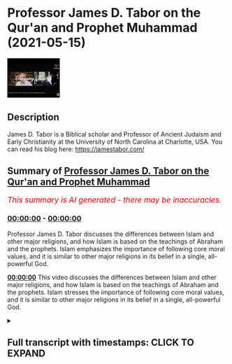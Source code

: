 # Professor James D. Tabor on the Qur'an and Prophet Muhammad (2021-05-15)

![alt Professor James D. Tabor on the Qur'an and Prophet Muhammad](Atz9V7iH91g.jpg "Professor James D. Tabor on the Qur'an and Prophet Muhammad")

## Description

James D. Tabor is a Biblical scholar and Professor of Ancient Judaism and Early Christianity at the University of North Carolina at Charlotte, USA. You can read his blog here: https://jamestabor.com/

## Summary of [Professor James D. Tabor on the Qur'an and Prophet Muhammad](https://www.youtube.com/watch?v=Atz9V7iH91g)


*<span style="color:red; font-size:125%">This summary is AI generated - there may be inaccuracies</span>. [](/)*

### [00:00:00](https://www.youtube.com/watch?v=Atz9V7iH91g&t=0) - [00:00:00](https://www.youtube.com/watch?v=Atz9V7iH91g&t=0)

Professor James D. Tabor discusses the differences between Islam and other major religions, and how Islam is based on the teachings of Abraham and the prophets. Islam emphasizes the importance of following core moral values, and it is similar to other major religions in its belief in a single, all-powerful God.

**[00:00:00](https://www.youtube.com/watch?v=Atz9V7iH91g&t=0)** This video discusses the differences between Islam and other major religions, and how Islam is based on the teachings of Abraham and the prophets. Islam stresses the importance of following core moral values, and it is similar to other major religions in its belief in a single, all-powerful God.

<details><summary><h2>Full transcript with timestamps: CLICK TO EXPAND</h2></summary>

[0:00:02](https://youtu.be/Atz9V7iH91g?t=2) muhammad  
[0:00:04](https://youtu.be/Atz9V7iH91g?t=4) seems to me to represent even with the  
[0:00:09](https://youtu.be/Atz9V7iH91g?t=9) traditions of the five times  
[0:00:13](https://youtu.be/Atz9V7iH91g?t=13) the prayer and all the things you've got  
[0:00:15](https://youtu.be/Atz9V7iH91g?t=15) to quote do as a muslim that are  
[0:00:16](https://youtu.be/Atz9V7iH91g?t=16) different from jews different from  
[0:00:18](https://youtu.be/Atz9V7iH91g?t=18) christians  
[0:00:19](https://youtu.be/Atz9V7iH91g?t=19) but in its essence it seems to represent  
[0:00:22](https://youtu.be/Atz9V7iH91g?t=22) an abrahamic  
[0:00:22](https://youtu.be/Atz9V7iH91g?t=22) faith that has some degree of purity  
[0:00:27](https://youtu.be/Atz9V7iH91g?t=27) that other forms and expressions of  
[0:00:31](https://youtu.be/Atz9V7iH91g?t=31) judaism and christianity lack and that  
[0:00:34](https://youtu.be/Atz9V7iH91g?t=34) is for example judaism in many many  
[0:00:38](https://youtu.be/Atz9V7iH91g?t=38) ways i don't know how you do a  
[0:00:41](https://youtu.be/Atz9V7iH91g?t=41) percentage on it  
[0:00:42](https://youtu.be/Atz9V7iH91g?t=42) but has adopted a kind of kabbalistic  
[0:00:46](https://youtu.be/Atz9V7iH91g?t=46) mysticism that is really closer to  
[0:00:48](https://youtu.be/Atz9V7iH91g?t=48) gnosticism  
[0:00:50](https://youtu.be/Atz9V7iH91g?t=50) than you know a simple hebrew bible kind  
[0:00:55](https://youtu.be/Atz9V7iH91g?t=55) of reading of the ancient israelite  
[0:00:57](https://youtu.be/Atz9V7iH91g?t=57) faith  
[0:00:58](https://youtu.be/Atz9V7iH91g?t=58) it has you know spears within spears and  
[0:01:02](https://youtu.be/Atz9V7iH91g?t=62) reincarnation and mortal soul and  
[0:01:05](https://youtu.be/Atz9V7iH91g?t=65) the kabbalistic tree of being and so  
[0:01:08](https://youtu.be/Atz9V7iH91g?t=68) forth  
[0:01:09](https://youtu.be/Atz9V7iH91g?t=69) so that's that's very different from  
[0:01:13](https://youtu.be/Atz9V7iH91g?t=73) the moses mohammed he does  
[0:01:16](https://youtu.be/Atz9V7iH91g?t=76) get a much clearer vision  
[0:01:19](https://youtu.be/Atz9V7iH91g?t=79) of what moses and jesus were all about  
[0:01:23](https://youtu.be/Atz9V7iH91g?t=83) at the heart of things  
[0:01:26](https://youtu.be/Atz9V7iH91g?t=86) than the developed religions of probably  
[0:01:29](https://youtu.be/Atz9V7iH91g?t=89) all three  
[0:01:30](https://youtu.be/Atz9V7iH91g?t=90) meaning christianity judaism and islam  
[0:01:32](https://youtu.be/Atz9V7iH91g?t=92) meaning  
[0:01:33](https://youtu.be/Atz9V7iH91g?t=93) it's a man abraham walking in faith with  
[0:01:36](https://youtu.be/Atz9V7iH91g?t=96) the one god  
[0:01:38](https://youtu.be/Atz9V7iH91g?t=98) one before me you know leave your  
[0:01:41](https://youtu.be/Atz9V7iH91g?t=101) country  
[0:01:41](https://youtu.be/Atz9V7iH91g?t=101) leave your land on a mission to  
[0:01:44](https://youtu.be/Atz9V7iH91g?t=104) establish  
[0:01:45](https://youtu.be/Atz9V7iH91g?t=105) moral order in the world and to bring  
[0:01:48](https://youtu.be/Atz9V7iH91g?t=108) people back to god and so forth that is  
[0:01:52](https://youtu.be/Atz9V7iH91g?t=112) in that sense and not adding anything to  
[0:01:56](https://youtu.be/Atz9V7iH91g?t=116) that god  
[0:01:59](https://youtu.be/Atz9V7iH91g?t=119) the basic moral standards are just about  
[0:02:02](https://youtu.be/Atz9V7iH91g?t=122) identical  
[0:02:03](https://youtu.be/Atz9V7iH91g?t=123) yeah in our political and radical  
[0:02:07](https://youtu.be/Atz9V7iH91g?t=127) situation today it's hard for people to  
[0:02:09](https://youtu.be/Atz9V7iH91g?t=129) realize because they think of  
[0:02:10](https://youtu.be/Atz9V7iH91g?t=130) islamic jihad and they think of  
[0:02:14](https://youtu.be/Atz9V7iH91g?t=134) you know sharia law being imposed on  
[0:02:17](https://youtu.be/Atz9V7iH91g?t=137) people and we behead people and so forth  
[0:02:20](https://youtu.be/Atz9V7iH91g?t=140) but uh so some people won't like me  
[0:02:23](https://youtu.be/Atz9V7iH91g?t=143) saying this but  
[0:02:24](https://youtu.be/Atz9V7iH91g?t=144) i think if you think about what are the  
[0:02:27](https://youtu.be/Atz9V7iH91g?t=147) core elements of the faith  
[0:02:29](https://youtu.be/Atz9V7iH91g?t=149) a really strong view of the one god  
[0:02:33](https://youtu.be/Atz9V7iH91g?t=153) that god has messengers and prophets  
[0:02:35](https://youtu.be/Atz9V7iH91g?t=155) that are sent through history  
[0:02:38](https://youtu.be/Atz9V7iH91g?t=158) that the people of god are the jewish  
[0:02:41](https://youtu.be/Atz9V7iH91g?t=161) people which muhammad said they're the  
[0:02:42](https://youtu.be/Atz9V7iH91g?t=162) chosen people  
[0:02:44](https://youtu.be/Atz9V7iH91g?t=164) their mission which they failed in  
[0:02:47](https://youtu.be/Atz9V7iH91g?t=167) according to  
[0:02:48](https://youtu.be/Atz9V7iH91g?t=168) muhammad and the prophets was to bring  
[0:02:51](https://youtu.be/Atz9V7iH91g?t=171) light to the nations  
[0:02:53](https://youtu.be/Atz9V7iH91g?t=173) and now we've got this one last chance  
[0:02:55](https://youtu.be/Atz9V7iH91g?t=175) and here's the light and so forth  
[0:02:58](https://youtu.be/Atz9V7iH91g?t=178) as you know when you read the quran  
[0:03:00](https://youtu.be/Atz9V7iH91g?t=180) itself it doesn't  
[0:03:02](https://youtu.be/Atz9V7iH91g?t=182) come across like if all you had was a  
[0:03:04](https://youtu.be/Atz9V7iH91g?t=184) quran you wouldn't know it was  
[0:03:07](https://youtu.be/Atz9V7iH91g?t=187) a religion called islam really because  
[0:03:09](https://youtu.be/Atz9V7iH91g?t=189) islam just means to submit to god  
[0:03:12](https://youtu.be/Atz9V7iH91g?t=192) right it doesn't claim to be as you say  
[0:03:14](https://youtu.be/Atz9V7iH91g?t=194) yourself but it doesn't claim to be  
[0:03:16](https://youtu.be/Atz9V7iH91g?t=196) a new religion restate reaffirm the old  
[0:03:20](https://youtu.be/Atz9V7iH91g?t=200) time religion of abraham  
[0:03:22](https://youtu.be/Atz9V7iH91g?t=202) so if it did have novelty then it would  
[0:03:24](https://youtu.be/Atz9V7iH91g?t=204) undermine itself abraham moses the  
[0:03:26](https://youtu.be/Atz9V7iH91g?t=206) prophets  
[0:03:27](https://youtu.be/Atz9V7iH91g?t=207) and jesus  

</details>
